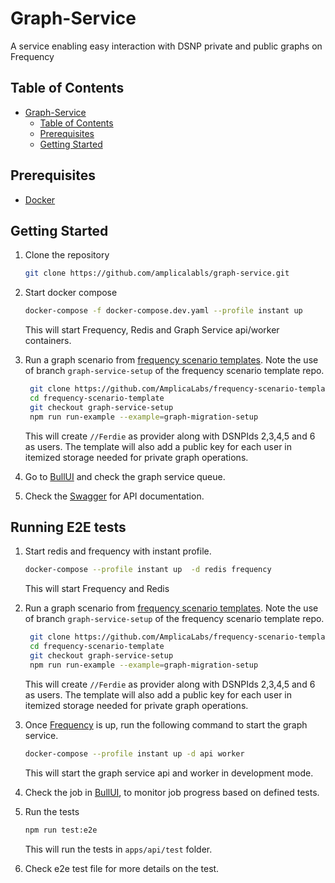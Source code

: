 # Graph-Service

A service enabling easy interaction with DSNP private and public graphs on Frequency

## Table of Contents

- [Graph-Service](#graph-service)
  - [Table of Contents](#table-of-contents)
  - [Prerequisites](#prerequisites)
  - [Getting Started](#getting-started)
  
## Prerequisites

- [Docker](https://docs.docker.com/get-docker/)

## Getting Started

1. Clone the repository

   ```bash
   git clone https://github.com/amplicalabls/graph-service.git
   ```

2. Start docker compose

   ```bash
   docker-compose -f docker-compose.dev.yaml --profile instant up 
   ```

   This will start Frequency, Redis and Graph Service api/worker containers.

3. Run a graph scenario from [frequency scenario templates](https://github.com/AmplicaLabs/frequency-scenario-template/tree/graph-service-setup). Note the use of branch `graph-service-setup` of the frequency scenario template repo.

   ```bash
    git clone https://github.com/AmplicaLabs/frequency-scenario-template.git
    cd frequency-scenario-template
    git checkout graph-service-setup
    npm run run-example --example=graph-migration-setup
    ```

    This will create `//Ferdie` as provider along with DSNPIds 2,3,4,5 and 6 as users. The template will also add a public key for each user in itemized storage needed for private graph operations.

4. Go to [BullUI](http://0.0.0.0:3000/queues/)  and check the graph service queue.
5. Check the [Swagger](http://0.0.0.0:3000/api/docs/swagger) for API documentation.

## Running E2E tests

1. Start redis and frequency with instant profile.

   ```bash
   docker-compose --profile instant up  -d redis frequency
   ```

   This will start Frequency and Redis

2. Run a graph scenario from [frequency scenario templates](https://github.com/AmplicaLabs/frequency-scenario-template/tree/graph-service-setup). Note the use of branch `graph-service-setup` of the frequency scenario template repo.

   ```bash
    git clone https://github.com/AmplicaLabs/frequency-scenario-template.git
    cd frequency-scenario-template
    git checkout graph-service-setup
    npm run run-example --example=graph-migration-setup
    ```

    This will create `//Ferdie` as provider along with DSNPIds 2,3,4,5 and 6 as users. The template will also add a public key for each user in itemized storage needed for private graph operations.

3. Once [Frequency](https://polkadot.js.org/apps/?rpc=ws%3A%2F%2F127.0.0.1%3A9944#/explorer) is up, run the following command to start the graph service.

   ```bash
   docker-compose --profile instant up -d api worker
   ```

   This will start the graph service api and worker in development mode.

4. Check the job in [BullUI](http://0.0.0.0:3000/queues/), to monitor job progress based on defined tests.

5. Run the tests

   ```bash
   npm run test:e2e
   ```

   This will run the tests in `apps/api/test` folder.

6. Check e2e test file for more details on the test.
